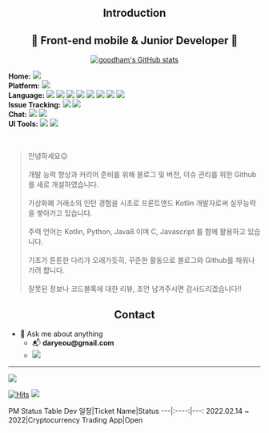 <h2 align="center">Introduction</h2>
<div align="center">
  <h2> 🚀 Front-end mobile & Junior Developer 🔧 </h2>

[![goodham's GitHub stats](https://github-readme-stats.vercel.app/api?username=daryeou&count_private=true&show_icons=true&theme=vue-dark)](https://github.com/anuraghazra/github-readme-stats)
</div>

  <strong>Home:</strong> <a href="https://goodham.tistory.com/" target="_blank"><img src="https://img.shields.io/badge/Tistory-000000?style=flat-square&logo=Blogger&logoColor=white"/></a></br>
  <strong>Platform:</strong> <img src="https://img.shields.io/badge/Android-3DDC84?style=flat-square&logo=Android&logoColor=FFFFFF"/></br>
  <strong>Language:</strong> <img src="https://img.shields.io/badge/Kotlin-7F52FF?style=flat-square&logo=Kotlin&logoColor=FFFFFF"/>
  <img src="https://img.shields.io/badge/Java-007396?style=flat-square&logo=Java&logoColor=FFFFFF"/>
  <img src="https://img.shields.io/badge/C-A8B9CC?style=flat-square&logo=C&logoColor=FFFFFF"/>
  <img src="https://img.shields.io/badge/Python-3776AB?style=flat-square&logo=Python&logoColor=FFFFFF"/>
  <img src="https://img.shields.io/badge/Node.js-339933?style=flat-square&logo=Node.js&logoColor=FFFFFF"/>
  <img src="https://img.shields.io/badge/HTML5-E34F26?style=flat-square&logo=HTML5&logoColor=FFFFFF"/>
  <img src="https://img.shields.io/badge/JavaScript-F7DF1E?style=flat-square&logo=JavaScript&logoColor=FFFFFF"/>
  <img src="https://img.shields.io/badge/CSS3-1572B6?style=flat-square&logo=CSS3&logoColor=FFFFFF"/></br>
  <strong>Issue Tracking:</strong> <img src="https://img.shields.io/badge/Jira-0052CC?style=flat-square&logo=Jira&logoColor=FFFFFF"/>
  <img src="https://img.shields.io/badge/Trello-0052CC?style=flat-square&logo=Trello&logoColor=FFFFFF"/></br>
  <strong>Chat:</strong> <a href="https://discord.gg/G24FKMJBup" target="_blank"><img src="https://img.shields.io/badge/Discord-5865F2?style=flat-square&logo=Discord&logoColor=FFFFFF"/></a>
  <img src="https://img.shields.io/badge/Slack-4A154B?style=flat-square&logo=Slack&logoColor=FFFFFF"/></br>
  <strong>UI Tools:</strong> <img src="https://img.shields.io/badge/Adobe%20XD-FF61F6?style=flat-square&logo=Adobe%20XD&logoColor=FFFFFF"/> <img src="https://img.shields.io/badge/Figma-FF61F6?style=flat-square&logo=Figma&logoColor=#F24E1E"/>

</br>
<blockquote>
  안녕하세요😉
  <br /><br />
  개발 능력 향상과 커리어 준비를 위해 블로그 및 버전, 이슈 관리를 위한 Github를 새로 개설하였습니다.
  <br /><br />
  가상화폐 거래소의 인턴 경험을 시초로 프론트앤드 Kotlin 개발자로써 실무능력을 쌓아가고 있습니다.
  <br /><br />
  주력 언어는 Kotlin, Python, Java8 이며 C, Javascript 를 함께 활용하고 있습니다.
  <br /><br />
  기초가 튼튼한 다리가 오래가듯히, 꾸준한 활동으로 블로그와 Github를 채워나가려 합니다.
  <br /><br />
  잘못된 정보나 코드블록에 대한 리뷰, 조언 남겨주시면 감사드리겠습니다!!
</blockquote>

<h2 align="center">Contact</h2>
<div>
  <ul>
    <li>💬 Ask me about anything</br>
    <ul>
      <li>📬 <strong>daryeou@gmail.com</strong></li>
      <li><a href="mailto:daryeou@gmail.com" target="_blank"><img style="margin-right: 200px;" src="https://img.shields.io/badge/Gmail-EA4335?style=flat-square&logo=Gmail&logoColor=FFFFFF"/></a></li>
    </ul>
    </li>
  </ul>
</div>

<!--
<h2 align="center">Skills</h2>
<a href="https://profile.codersrank.io/user/jellybrick">
  <p align="center">
    <img src="https://cr-skills-chart-widget.azurewebsites.net/api/api?username=harusiku&width=820&show-other-skills=false&bg=4C566A" width="70%"/>
  </p>
</a>
-->
---

<img src="https://cr-ss-service.azurewebsites.net/api/ScreenShot?widget=activity&username=daryeou&labels=true"/>

[![Hits](https://hits.seeyoufarm.com/api/count/incr/badge.svg?url=https%3A%2F%2Fgithub.com%2Fharusiku0610&count_bg=%2379C83D&title_bg=%23555555&icon=&icon_color=%23E7E7E7&title=hits&edge_flat=false)](https://hits.seeyoufarm.com) <img src="https://img.shields.io/static/v1?label=🔭&message=Lets Dev&color=<COLOR>"/>

PM Status Table
Dev 일정|Ticket Name|Status
---|:----:|---:
2022.02.14 ~ </br>2022|Cryptocurrency Trading App|Open


<!--
**harusiku0610/harusiku0610** is a ✨ _special_ ✨ repository because its `README.md` (this file) appears on your GitHub profile.

Here are some ideas to get you started:

- 🔭 I’m currently working on ...
- 🌱 I’m currently learning ...
- 👯 I’m looking to collaborate on ...
- 🤔 I’m looking for help with ...
- 💬 Ask me about ...
- 📫 How to reach me: ...
- 😄 Pronouns: ...
- ⚡ Fun fact: ...

simple Icon: https://simpleicons.org/

custom Icon: https://shields.io/

github-readme-stats: https://github.com/anuraghazra/github-readme-stats/blob/master/docs/readme_kr.md

Jira는 이슈의 ‘상태(Status)’를 통해 진행상황을 전체 구성원에게 공유합니다. 그리고 ‘상태(Status)’값은 다음과 같이 정의할 수 있습니다.

열기(Open): 스프린트 내 이슈를 인지한 단계를 의미합니다. 해당 상태에서 SM과 PO는 협의를 거쳐 진행할 필요가 없는 이슈는 취소(Cancel) 상태로 변경합니다.
할 일(To-do): 실제로 수행해야할 이슈로 인지한 단계를 의미합니다. 이슈(보통은 스토리 형태이나 작업일수도 있음)를 진행하기 위한 실질적인 준비상태입니다.
진행중(In Progress): 수행해야할 이슈들이 실제로 개발 단계에 들어섰음을 의미합니다. 개발과 단위테스트를 진행하게되며 물리적으로 가장 오랜 시간을 차지합니다.
해결됨(Resolved): 진행 중 상태였던 이슈를 개발자(디자이너)가 1차 완료했음을 의미합니다. 해당 단계에서 SM이 2차 단위테스트(확인)을 진행하고 수행이 마무리됐다고 판단하면 PO, SM, 개발자가 함께 참여해 이슈의 완료 상태를 점검하는 ‘리뷰’를 진행합니다. ‘리뷰’는 PO, SM, 개발자가 일정을 협의해 일정 장소에 모여 이슈 상태를 확인합니다.
완료됨(Done): 해결된 이슈를 ‘리뷰’를 통해 완벽하게 마무리됐음을 확인했됐음을 의미합니다. 개발팀 전체의 합의에 의해 부여되는 상태이므로 ‘리뷰’ 세션에서 PO, SM, 개발자가 함께하는 가운데 이슈 상태를 완료로 넘기는 것을 추천합니다.
닫힘(Closed): 완료된 이슈나 취소된 이슈를 완전히 종결된 상태로 전환했음을 의미합니다. 불필요하다고 생각될 경우 프로젝트 구성원들의 협의에 의해 프로젝트에서 사용하는 상태 값에서 제외할 수 있습니다.
다시열기(Reopened): 취소했던 이슈가 재검토를 통해 필요하다고 판단될 경우 다시 할 일 단계로 되돌리는 것을 의미합니다. 협의는 보통 SM과 PO가 하게됩니다.
빌드(Build): 완료된 이슈를 통해 개발된 물량(화면, 소스 등)을 배포 완료했음을 의미합니다. 마찬가지로 협의에 의해 제외하고 별도의 시스템(Jenkins 등)을 통해 관리하는 것도 가능합니다.
빌드 실패(Build Failure): 말그대로 빌드가 실패했을 의미합니다.
취소(Cancel): 특정 상태(열기 등)에서 이슈가 수행할 필요가 없다고 판단된 경우를 의미합니다. 보통 SM과 PO가 협의를 거쳐 취소 여부를 결정합니다.


Feat 새로운 기능을 추가할 경우 
Fix 버그를 고친 경우 
Design CSS 등 사용자 UI 디자인 변경 
!BREAKING CHANGE 커다란 API 변경의 경우 
!HOTFIX 급하게 치명적인 버그를 고쳐야하는 경우 
Style 코드 포맷 변경, 세미 콜론 누락, 코드 수정이 없는 경우 
Refactor 프로덕션 코드 리팩토링 
Comment 필요한 주석 추가 및 변경 
Docs 문서를 수정한 경우 
Test 테스트 추가, 테스트 리팩토링(프로덕션 코드 변경 X) 
Chore 빌드 태스트 업데이트, 패키지 매니저를 설정하는 경우(프로덕션 코드 변경 X)
Rename 파일 혹은 폴더명을 수정하거나 옮기는 작업만인 경우 Remove 파일을 삭제하는 작업만 수행한 경우

-->
